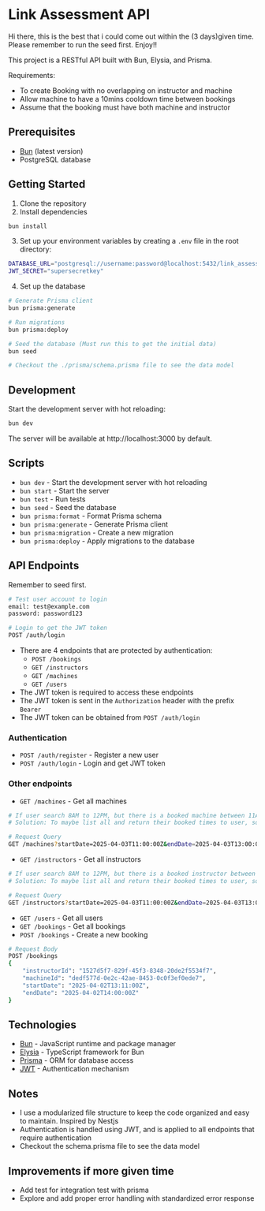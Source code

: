 # Link Assessment API

Hi there, this is the best that i could come out within the (3 days)given time.
Please remember to run the seed first. Enjoy!!

This project is a RESTful API built with Bun, Elysia, and Prisma.

Requirements:

- To create Booking with no overlapping on instructor and machine
- Allow machine to have a 10mins cooldown time between bookings
- Assume that the booking must have both machine and instructor

## Prerequisites

- [Bun](https://bun.sh/) (latest version)
- PostgreSQL database

## Getting Started

1. Clone the repository
2. Install dependencies

```bash
bun install
```

3. Set up your environment variables by creating a `.env` file in the root directory:

```bash
DATABASE_URL="postgresql://username:password@localhost:5432/link_assessment"
JWT_SECRET="supersecretkey"
```

4. Set up the database

```bash
# Generate Prisma client
bun prisma:generate

# Run migrations
bun prisma:deploy

# Seed the database (Must run this to get the initial data)
bun seed

# Checkout the ./prisma/schema.prisma file to see the data model
```

## Development

Start the development server with hot reloading:

```bash
bun dev
```

The server will be available at http://localhost:3000 by default.

## Scripts

- `bun dev` - Start the development server with hot reloading
- `bun start` - Start the server
- `bun test` - Run tests
- `bun seed` - Seed the database
- `bun prisma:format` - Format Prisma schema
- `bun prisma:generate` - Generate Prisma client
- `bun prisma:migration` - Create a new migration
- `bun prisma:deploy` - Apply migrations to the database

## API Endpoints

Remember to seed first.

```bash
# Test user account to login
email: test@example.com
password: password123

# Login to get the JWT token
POST /auth/login
```

- There are 4 endpoints that are protected by authentication:
  - `POST /bookings`
  - `GET /instructors`
  - `GET /machines`
  - `GET /users`
- The JWT token is required to access these endpoints
- The JWT token is sent in the `Authorization` header with the prefix `Bearer `
- The JWT token can be obtained from `POST /auth/login`

### Authentication

- `POST /auth/register` - Register a new user
- `POST /auth/login` - Login and get JWT token

### Other endpoints

- `GET /machines` - Get all machines

```bash
# If user search 8AM to 12PM, but there is a booked machine between 11AM to 1PM, then that machine will not be returned
# Solution: To maybe list all and return their booked times to user, so frontend can grey out those booked machines

# Request Query
GET /machines?startDate=2025-04-03T11:00:00Z&endDate=2025-04-03T13:00:00Z
```

- `GET /instructors` - Get all instructors

```bash
# If user search 8AM to 12PM, but there is a booked instructor between 11AM to 1PM, then that instructor will not be returned
# Solution: To maybe list all and return their booked times to user, so frontend can grey out those booked instructors

# Request Query
GET /instructors?startDate=2025-04-03T11:00:00Z&endDate=2025-04-03T13:00:00Z
```

- `GET /users` - Get all users
- `GET /bookings` - Get all bookings
- `POST /bookings` - Create a new booking

```bash
# Request Body
POST /bookings
{
    "instructorId": "1527d5f7-829f-45f3-8348-20de2f5534f7",
    "machineId": "dedf577d-0e2c-42ae-8453-0c0f3ef0ede7",
    "startDate": "2025-04-02T13:11:00Z",
    "endDate": "2025-04-02T14:00:00Z"
}
```

## Technologies

- [Bun](https://bun.sh/) - JavaScript runtime and package manager
- [Elysia](https://elysiajs.com/) - TypeScript framework for Bun
- [Prisma](https://www.prisma.io/) - ORM for database access
- [JWT](https://jwt.io/) - Authentication mechanism

## Notes

- I use a modularized file structure to keep the code organized and easy to maintain. Inspired by Nestjs
- Authentication is handled using JWT, and is applied to all endpoints that require authentication
- Checkout the schema.prisma file to see the data model

## Improvements if more given time

- Add test for integration test with prisma
- Explore and add proper error handling with standardized error response
